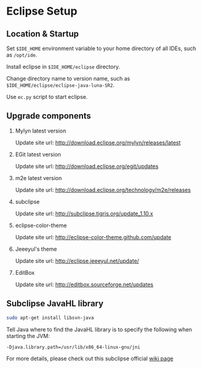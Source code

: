 # Eclipse Setup

## Location & Startup

Set `$IDE_HOME` environment variable to your home directory of all IDEs, such as `/opt/ide`.

Install eclipse in `$IDE_HOME/eclipse` directory.

Change directory name to version name, such as `$IDE_HOME/eclipse/eclipse-java-luna-SR2`.

Use `ec.py` script to start eclipse.

## Upgrade components

1. Mylyn latest version

    Update site url: http://download.eclipse.org/mylyn/releases/latest

1. EGit latest version

    Update site url: http://download.eclipse.org/egit/updates

1. m2e latest version

    Update site url: http://download.eclipse.org/technology/m2e/releases

1. subclipse

    Update site url: http://subclipse.tigris.org/update_1.10.x

1. eclipse-color-theme

    Update site url: http://eclipse-color-theme.github.com/update

1. Jeeeyul's theme

    Update site url: http://eclipse.jeeeyul.net/update/

1. EditBox

    Update site url: http://editbox.sourceforge.net/updates

## Subclipse JavaHL library

```sh
sudo apt-get install libsvn-java
```

Tell Java where to find the JavaHL library is to specify the following when starting the JVM:

```sh
-Djava.library.path=/usr/lib/x86_64-linux-gnu/jni
```

For more details, please check out this subclipse official [wiki page](http://subclipse.tigris.org/wiki/JavaHL#head-bb1dd50f9ec2f0d8c32246430c00e237d27a04fe)
